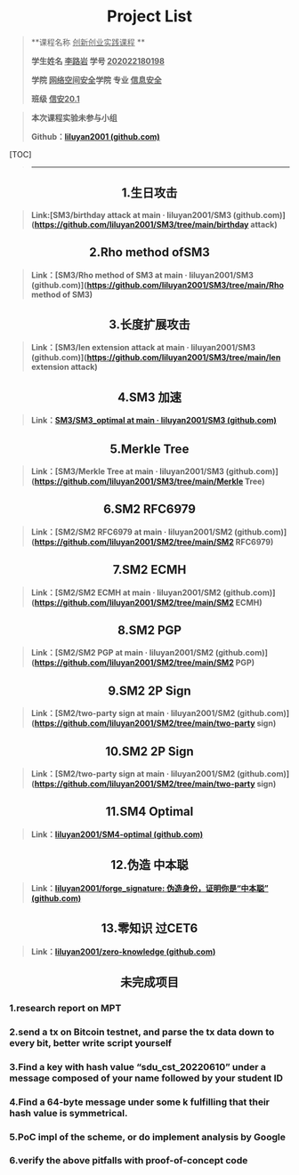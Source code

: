 # <center>Project List</center>

>**课程名称     <u>创新创业实践课程</u>  **       
>
>**学生姓名   <u>李路岩</u>      学号  <u>202022180198</u>**     
>
>**学院   <u>网络空间安全</u>学院    专业  <u>信息安全</u>**   
>
>**班级  <u>信安20.1</u>**



>**本次课程实验未参与小组**
>
>**Github：[liluyan2001 (github.com)](https://github.com/liluyan2001)**

[TOC]

>****

## <center>1.生日攻击</center>

>**Link:[SM3/birthday attack at main · liluyan2001/SM3 (github.com)](https://github.com/liluyan2001/SM3/tree/main/birthday attack)**

## <center>2.Rho method ofSM3</center>

>**Link：[SM3/Rho method of SM3 at main · liluyan2001/SM3 (github.com)](https://github.com/liluyan2001/SM3/tree/main/Rho method of SM3)**

## <center>3.长度扩展攻击</center>

>**Link：[SM3/len extension attack at main · liluyan2001/SM3 (github.com)](https://github.com/liluyan2001/SM3/tree/main/len extension attack)**

## <center>4.SM3 加速</center>

>**Link：[SM3/SM3_optimal at main · liluyan2001/SM3 (github.com)](https://github.com/liluyan2001/SM3/tree/main/SM3_optimal)**

## <center>5.Merkle Tree</center>

>**Link：[SM3/Merkle Tree at main · liluyan2001/SM3 (github.com)](https://github.com/liluyan2001/SM3/tree/main/Merkle Tree)**

## <center>6.SM2 RFC6979</center>

>**Link：[SM2/SM2 RFC6979 at main · liluyan2001/SM2 (github.com)](https://github.com/liluyan2001/SM2/tree/main/SM2 RFC6979)**

## <center>7.SM2 ECMH</center>

>**Link：[SM2/SM2 ECMH at main · liluyan2001/SM2 (github.com)](https://github.com/liluyan2001/SM2/tree/main/SM2 ECMH)**

## <center>8.SM2 PGP</center>

>**Link：[SM2/SM2 PGP at main · liluyan2001/SM2 (github.com)](https://github.com/liluyan2001/SM2/tree/main/SM2 PGP)**

## <center>9.SM2 2P Sign</center>

>**Link：[SM2/two-party sign at main · liluyan2001/SM2 (github.com)](https://github.com/liluyan2001/SM2/tree/main/two-party sign)**

## <center>10.SM2 2P Sign</center>

>**Link：[SM2/two-party sign at main · liluyan2001/SM2 (github.com)](https://github.com/liluyan2001/SM2/tree/main/two-party sign)**

## <center>11.SM4 Optimal</center>

>**Link：[liluyan2001/SM4-optimal (github.com)](https://github.com/liluyan2001/SM4-optimal)**

## <center>12.伪造 中本聪</center>

>**Link：[liluyan2001/forge_signature: 伪造身份，证明你是“中本聪” (github.com)](https://github.com/liluyan2001/forge_signature)**

## <center>13.零知识 过CET6</center>

>**Link：[liluyan2001/zero-knowledge (github.com)](https://github.com/liluyan2001/zero-knowledge)**



## <center>未完成项目</center>

### 1.research report on MPT

### 2.send a tx on Bitcoin testnet, and parse the tx data down to every bit, better write script yourself

### 3.Find a key with hash value “sdu_cst_20220610” under a message composed of your name followed by your student ID

### 4.Find a 64-byte message under some k fulfilling that their hash value is symmetrical.

### 5.PoC impl of the scheme, or do implement analysis by Google

### 6.verify the above pitfalls with proof-of-concept code
